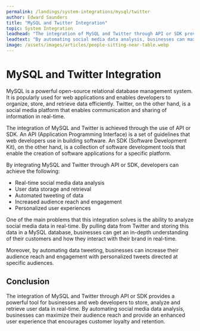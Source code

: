 ```yaml
---
permalink: /landings/system-integrations/mysql/twitter
author: Edward Saunders
title: "MySQL and Twitter Integration"
topic: System Integration
leadhead: "The integration of MySQL and Twitter through API or SDK provides a powerful tool for businesses and web developers to store, analyze and retrieve user data in real-time"
leadtext: "By automating social media data analysis, businesses can maximize their audience reach and provide an enhanced user experience that encourages customer loyalty and retention."
image: /assets/images/articles/people-sitting-near-table.webp
---
```

<div class="arttext">    <h1>MySQL and Twitter Integration</h1>
    <p>MySQL is a powerful open-source relational database management system. It is popularly used for web applications and enables developers to organize, store, and retrieve data efficiently. Twitter, on the other hand, is a social media platform that enables communication and sharing of information in real-time.</p>
    <p>The integration of MySQL and Twitter is achieved through the use of API or SDK. An API (Application Programming Interface) is a set of guidelines that web developers use in building software. An SDK (Software Development Kit), on the other hand, is a collection of software development tools that enable the creation of software applications for a specific platform.</p>
    <p>By integrating MySQL and Twitter through API or SDK, developers can achieve the following:</p>
    <ul>
      <li>Real-time social media data analysis</li>
      <li>User data storage and retrieval</li>
      <li>Automated tweeting of data</li>
      <li>Increased audience reach and engagement</li>
      <li>Personalized user experiences</li>
    </ul>
    <p>One of the main problems that this integration solves is the ability to analyze social media data in real-time. By pulling data from Twitter and storing this data in a MySQL database, businesses can get an in-depth understanding of their customers and how they interact with their brand in real-time.</p>
    <p>Moreover, by automating data tweeting, businesses can increase their audience reach and engagement with personalized tweets directed at specific audiences.</p>
    <h2>Conclusion</h2>
    <p>The integration of MySQL and Twitter through API or SDK provides a powerful tool for businesses and web developers to store, analyze and retrieve user data in real-time. By automating social media data analysis, businesses can maximize their audience reach and provide an enhanced user experience that encourages customer loyalty and retention.</p>
</div>